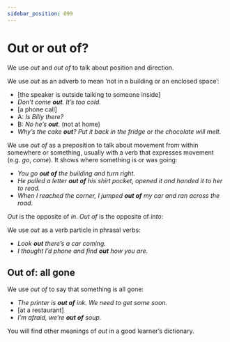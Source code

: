 ```yaml
---
sidebar_position: 099
---
```


# Out or out of?

We use *out* and *out of* to talk about position and direction.

We use *out* as an adverb to mean ‘not in a building or an enclosed space’:

- \[the speaker is outside talking to someone inside\]
- *Don’t come **out**. It’s too cold.*
- \[a phone call\]
- A: *Is Billy there?*
- B: *No he’s* ***out***. (not at home)
- *Why’s the cake **out**? Put it back in the fridge or the chocolate will melt.*

We use *out of* as a preposition to talk about movement from within somewhere or something, usually with a verb that expresses movement (e.g. *go*, *come*). It shows where something is or was going:

- *You go **out of** the building and turn right.*
- *He pulled a letter **out of** his shirt pocket, opened it and handed it to her to read.*
- *When I reached the corner, I jumped **out of** my car and ran across the road.*

*Out* is the opposite of *in*. *Out of* is the opposite of *into*:

We use *out* as a verb particle in phrasal verbs:

- *Look **out** there’s a car coming.*
- *I thought I’d phone and find **out** how you are.*

## Out of: all gone

We use *out of* to say that something is all gone:

- *The printer is **out of** ink. We need to get some soon.*
- \[at a restaurant\]
- *I’m afraid, we’re **out of** soup.*

You will find other meanings of *out* in a good learner’s dictionary.
